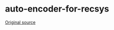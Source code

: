 # auto-encoder-for-recsys

[Original source](https://github.com/marlesson/recsys_autoencoders?fbclid=IwAR31E6a8kfuFSXmYKq6gXYttNX1qbMF7RY4AplaZ9tduyy9P1bihmOfC6xY) 
